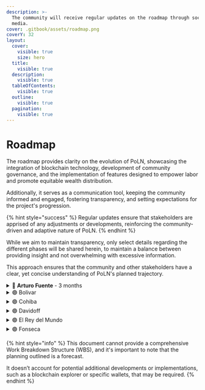 ```yaml
---
description: >-
  The community will receive regular updates on the roadmap through social
  media.
cover: .gitbook/assets/roadmap.png
coverY: 32
layout:
  cover:
    visible: true
    size: hero
  title:
    visible: true
  description:
    visible: true
  tableOfContents:
    visible: true
  outline:
    visible: true
  pagination:
    visible: true
---
```


# Roadmap

The roadmap provides clarity on the evolution of PoLN, showcasing the integration of blockchain technology, development of community governance, and the implementation of features designed to empower labor and promote equitable wealth distribution.

Additionally, it serves as a communication tool, keeping the community informed and engaged, fostering transparency, and setting expectations for the project's progression.

{% hint style="success" %}
Regular updates ensure that stakeholders are apprised of any adjustments or developments, reinforcing the community-driven and adaptive nature of PoLN.
{% endhint %}

While we aim to maintain transparency, only select details regarding the different phases will be shared herein, to maintain a balance between providing insight and not overwhelming with excessive information.

This approach ensures that the community and other stakeholders have a clear, yet concise understanding of PoLN's planned trajectory.



<details>

<summary><span data-gb-custom-inline data-tag="emoji" data-code="1f535">🔵</span> <strong>Arturo Fuente</strong> - 3 months</summary>

**Tasks:**

* [x] Whitepaper
* [x] Landing page
* [ ] Pitch deck
* [x] Mint the $POLN token
* [x] Waitlist (off-chained pre-registration)
* [ ] Develop community & partnerships
* [ ] Pre-Seed / Private Sale #1

</details>

<details>

<summary><span data-gb-custom-inline data-tag="emoji" data-code="1f7e3">🟣</span> Bolivar</summary>

**Tasks:**

* [ ] Airdrop #1 / Waitlist upgrades (on-chained pre-registration)
* [ ] Giveaways
* [ ] Private Sale #2
* [ ] Implement PoLN protocol V1 and deploy on **TESTNET**
* [ ] Develop community & partnerships

</details>

<details>

<summary><span data-gb-custom-inline data-tag="emoji" data-code="1f7e3">🟣</span> Cohiba</summary>

**Tasks:**

* [ ] Private Sale #3
* [ ] Open community-driven protocol development and maintenance
* [ ] Deploy PoLN protocol V1 on **MAINNET**
* [ ] Airdrops
  - [ ] Encourage participation
  - [ ] Foster community engagement
* [ ] Develop community & partnerships

</details>

<details>

<summary><span data-gb-custom-inline data-tag="emoji" data-code="1f7e3">🟣</span> Davidoff</summary>

**Tasks :**

* [ ] Governance/ Propose & Vote
* [ ] Public Sale / start progressive vesting, gradually releasing the remaining tokens
* [ ] Implement PoLN protocol V2 and deploy on **TESTNET**
  * [ ] Lending & Borrowing, $POLN holder can lend to Stakers
  * [ ] Support multiple Agents/Mentors inside a single Fellowship
  * [ ] Support more stablecoins
* [ ] Develop community & partnerships

</details>

<details>

<summary><span data-gb-custom-inline data-tag="emoji" data-code="1f7e3">🟣</span> El Rey del Mundo</summary>

**Tasks :**

* [ ] Deploy PoLN protocol V2 on **MAINNET**
* [ ] Implement PoLN protocol V3 and deploy on **TESTNET**
  * [ ] NFT-Enhanced Fellowships & Multi-Level Marketing
  * [ ] Governance / Dispute Resolution
  * [ ] Decentralized dispute mediation
  * [ ] Main DAO functions
    * [ ] Training
    * [ ] Helpdesk
    * [ ] Mediation assistance
    * [ ] KYC assistance
    * [ ] Support (dev)
* [ ] Plan & Implement community propositions

</details>

<details>

<summary><span data-gb-custom-inline data-tag="emoji" data-code="1f7e3">🟣</span> Fonseca</summary>

**Tasks :**

* [ ] Deploy PoLN protocol V3 on **MAINNET**
* [ ] Plan & Implement community propositions
* [ ] Prepare PoLN ASBC project
  * [ ] PoC
  * [ ] Hackathon, etc

</details>

{% hint style="info" %}
This document cannot provide a comprehensive Work Breakdown Structure (WBS), and it's important to note that the planning outlined is a forecast.

It doesn’t account for potential additional developments or implementations, such as a blockchain explorer or specific wallets, that may be required.
{% endhint %}
